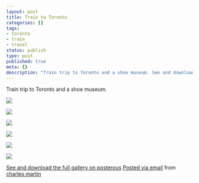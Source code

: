 ```yaml
---
layout: post
title: Train to Toronto
categories: []
tags:
- toronto
- train
- travel
status: publish
type: post
published: true
meta: {}
description: "Train trip to Toronto and a shoe museum. See and download the full gallery on posterous Posted via email from charles martin"
---
```


Train trip to Toronto and a shoe museum.

![]({{site.baseurl}}/assets/posterous/charlesmartin/08/2010-08-IMG_3978.jpg)

![]({{site.baseurl}}/assets/posterous/charlesmartin/08/2010-08-IMG_3997.jpg)

![]({{site.baseurl}}/assets/posterous/charlesmartin/08/2010-08-IMG_4007.jpg)

![]({{site.baseurl}}/assets/posterous/charlesmartin/08/2010-08-IMG_4011.jpg)

![]({{site.baseurl}}/assets/posterous/charlesmartin/08/2010-08-ShoeMuseumToronto1.jpg)

![]({{site.baseurl}}/assets/posterous/charlesmartin/08/2010-08-ShoeMuseumToronto2.jpg)

[See and download the full gallery on posterous](http://charlesmartin.posterous.com/train-to-toronto) 
[Posted via email](http://posterous.com)  from 
[charles martin](http://charlesmartin.posterous.com/train-to-toronto)
